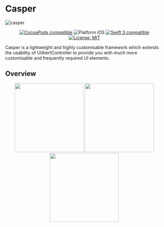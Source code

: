 # Casper
![casper](https://cloud.githubusercontent.com/assets/2684979/21516944/c533559c-cd00-11e6-9909-5b8a76c9bd38.png)

<p align="center">
<a href="https://cocoapods.org/pods/Casper"><img src="https://img.shields.io/cocoapods/v/Casper.svg" alt="CocoaPods compatible" /></a>
<img src="https://img.shields.io/badge/platform-iOS-blue.svg?style=flat" alt="Platform iOS" />
<a href="https://developer.apple.com/swift"><img src="https://img.shields.io/badge/swift3-compatible-4BC51D.svg?style=flat" alt="Swift 3 compatible" /></a>
<a href="https://raw.githubusercontent.com/xmartlabs/Eureka/master/LICENSE"><img src="http://img.shields.io/badge/license-MIT-blue.svg?style=flat" alt="License: MIT" /></a>
</p>

Casper is a lightweight and highly customisable framework which extends the usability of UIAlertController to provide you with much more customisable and frequently required UI elements.

## Overview

<p align="center">
<img src="https://cloud.githubusercontent.com/assets/2684979/21589673/545b5964-d11a-11e6-9d64-56c488b6b2bc.gif" width="220"/>
<img src="https://cloud.githubusercontent.com/assets/2684979/21589674/545ccb82-d11a-11e6-94a0-56dc8dff4f59.gif" width="220"/>
<img src="https://cloud.githubusercontent.com/assets/2684979/21589675/5461d604-d11a-11e6-8033-66de77fa794b.gif" width="220"/>
</p>
